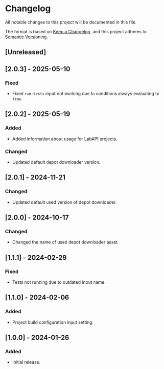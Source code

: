 # Changelog

All notable changes to this project will be documented in this file.

The format is based on [Keep a Changelog](https://keepachangelog.com/en/1.0.0/),
and this project adheres to [Semantic Versioning](https://semver.org/spec/v2.0.0.html).

## [Unreleased]

## [2.0.3] - 2025-05-10

### Fixed

- Fixed `run-tests` input not working due to conditions always evaluating to `true`.

## [2.0.2] - 2025-05-19

### Added

- Added information about usage for LabAPI projects.

### Changed

- Updated default depot downloader version.

## [2.0.1] - 2024-11-21

### Changed

- Updated default used version of depot downloader.

## [2.0.0] - 2024-10-17

### Changed

- Changed the name of used depot downloader asset.

## [1.1.1] - 2024-02-29

### Fixed

- Tests not running due to outdated input name.

## [1.1.0] - 2024-02-06

### Added

- Project build configuration input setting.

## [1.0.0] - 2024-01-26

### Added

- Initial release.
